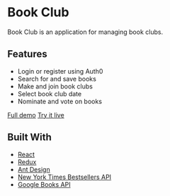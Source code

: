 # Book Club

Book Club is an application for managing book clubs.

## Features

+ Login or register using Auth0
+ Search for and save books
+ Make and join book clubs
+ Select book club date
+ Nominate and vote on books

[Full demo](https://youtu.be/bkCJCK8nF2Y)
[Try it live](https://aubrees-book-club.herokuapp.com/)

## Built With

+ [React](https://github.com/facebook/react)
+ [Redux](https://github.com/reduxjs/redux)
+ [Ant Design](https://github.com/ant-design/ant-design)
+ [New York Times Bestsellers API](https://developer.nytimes.com/)
+ [Google Books API](https://developers.google.com/books/)

